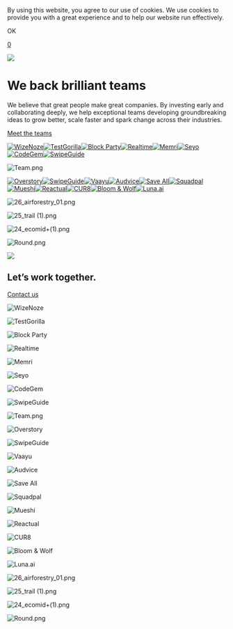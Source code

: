 By using this website, you agree to our use of cookies. We use cookies to provide you with a great experience and to help our website run effectively.

OK

[0](https://www.capitaltvc.com/cart)

![](https://images.squarespace-cdn.com/content/v1/5f73603b0beded6e0786b5be/1603626265023-W6GATM1GPZDVWWT5BI76/Capital+T+homepage+image.jpg?format=2500w)

# We back brilliant teams

We believe that great people make great companies. By investing early and collaborating deeply, we help exceptional teams developing groundbreaking ideas to grow better, scale faster and spark change across their industries.

[Meet the teams](https://www.capitaltvc.com/teams)

[![WizeNoze](https://images.squarespace-cdn.com/content/v1/5f73603b0beded6e0786b5be/16d8745e-5a3f-4166-bb1a-63fac893d9e4/01_wize-noze.png?format=2500w)](https://www.capitaltvc.com/teams/wizenoze)[![TestGorilla](https://images.squarespace-cdn.com/content/v1/5f73603b0beded6e0786b5be/1fcaa1cd-fada-49f1-8e71-674443dde100/02_test-gorillas.png?format=2500w)](https://www.capitaltvc.com/teams/test-gorilla)[![Block Party](https://images.squarespace-cdn.com/content/v1/5f73603b0beded6e0786b5be/338913fc-5c85-4b5e-a2f0-845a02beb661/03_block-party.png?format=2500w)](https://www.capitaltvc.com/teams/block-party)[![Realtime](https://images.squarespace-cdn.com/content/v1/5f73603b0beded6e0786b5be/2af6844b-4cd9-48e2-a6d5-353a873493e8/04_realtime.png?format=2500w)](https://www.capitaltvc.com/teams/realtime)[![Memri](https://images.squarespace-cdn.com/content/v1/5f73603b0beded6e0786b5be/f8aa3bb2-e383-4641-b2dc-b68324bde3f4/05_memri.png?format=2500w)](https://www.capitaltvc.com/teams/memri)[![Seyo](https://images.squarespace-cdn.com/content/v1/5f73603b0beded6e0786b5be/6effaac9-e680-40a6-974e-a4580c7f846f/06_seyo.png?format=2500w)](https://www.capitaltvc.com/teams/seyo)[![CodeGem](https://images.squarespace-cdn.com/content/v1/5f73603b0beded6e0786b5be/09039357-cd49-4d40-a265-066c2b9d3e39/07_codegem.png?format=2500w)](https://www.capitaltvc.com/teams/codegem)[![SwipeGuide](https://images.squarespace-cdn.com/content/v1/5f73603b0beded6e0786b5be/b87ba5ee-02d5-4c35-b741-84dced99c59d/08_swipeguide.png?format=2500w)](https://www.capitaltvc.com/teams/swipeguide)

![Team.png](https://images.squarespace-cdn.com/content/v1/5f73603b0beded6e0786b5be/34bf49b9-6deb-4275-8fb8-61e72cf31766/Team.png?format=2500w)

[![Overstory](https://images.squarespace-cdn.com/content/v1/5f73603b0beded6e0786b5be/14a965a7-d3d2-4b0d-88e2-48eaa052a844/Overstory+team.png?format=2500w)](https://www.capitaltvc.com/teams/overstory)[![SwipeGuide](https://images.squarespace-cdn.com/content/v1/5f73603b0beded6e0786b5be/8f9cb7f0-4c7d-4fd9-aa13-1ad0e4028ddf/08_swipeguide.png?format=2500w)](https://www.capitaltvc.com/teams/swipeguide)[![Vaayu](https://images.squarespace-cdn.com/content/v1/5f73603b0beded6e0786b5be/b1e21d53-a9c0-405f-a4a1-148b99d97379/Picture+new+round.png?format=2500w)](https://www.capitaltvc.com/teams/vaayu)[![Audvice](https://images.squarespace-cdn.com/content/v1/5f73603b0beded6e0786b5be/3197c980-c53b-4a12-abd2-64ef30a5ab1f/Picture+circle.png?format=2500w)](https://www.capitaltvc.com/teams/audvice)[![Save All](https://images.squarespace-cdn.com/content/v1/5f73603b0beded6e0786b5be/153a4e69-cb9b-42c5-a0e7-3ef1ba8994d0/Picture+round.png?format=2500w)](https://www.capitaltvc.com/teams/saveall)[![Squadpal](https://images.squarespace-cdn.com/content/v1/5f73603b0beded6e0786b5be/c9089486-7db8-44c7-ab8d-f1099a29505c/Picture+circle.png?format=2500w)](https://www.capitaltvc.com/teams/squadpal)[![Mueshi](https://images.squarespace-cdn.com/content/v1/5f73603b0beded6e0786b5be/6a91e8fc-6415-4034-887d-4d66fbf59e8a/Mueshi+round.png?format=2500w)](https://www.capitaltvc.com/teams/overstory-7jhjd)[![Reactual](https://images.squarespace-cdn.com/content/v1/5f73603b0beded6e0786b5be/3d287d8e-fbaa-4759-8269-dc7e7fcffb8e/reactual+round.png?format=2500w)](https://www.capitaltvc.com/teams/reactual)[![CUR8](https://images.squarespace-cdn.com/content/v1/5f73603b0beded6e0786b5be/5c9c75bb-2505-45f2-8a47-a4ad7157ac3e/cur8+social+png.png?format=2500w)](https://www.capitaltvc.com/teams/cur8)[![Bloom & Wolf](https://images.squarespace-cdn.com/content/v1/5f73603b0beded6e0786b5be/43700484-7bd9-4077-962f-4d24afbe4d30/22_bloom-wolf.png?format=2500w)](https://www.capitaltvc.com/teams/bloomandwolf)[![Luna.ai](https://images.squarespace-cdn.com/content/v1/5f73603b0beded6e0786b5be/69938fe0-c496-4130-a382-cc3ae11248df/23_luna.png?format=2500w)](https://www.capitaltvc.com/teams/lunaai)

![26_airforestry_01.png](https://images.squarespace-cdn.com/content/v1/5f73603b0beded6e0786b5be/8a96cf5c-c758-4c36-87ac-de6028593892/26_airforestry_01.png?format=2500w)

![25_trail (1).png](https://images.squarespace-cdn.com/content/v1/5f73603b0beded6e0786b5be/866aa535-5e88-47cb-a9a3-f127311c42ff/25_trail+%281%29.png?format=2500w)

![24_ecomid+(1).png](https://images.squarespace-cdn.com/content/v1/5f73603b0beded6e0786b5be/e5de15ef-0a47-49fc-b3d7-fd4302df651c/24_ecomid%2B%281%29.png?format=2500w)

![Round.png](https://images.squarespace-cdn.com/content/v1/5f73603b0beded6e0786b5be/0c5ec421-50be-4a78-aee6-f3e9222328cb/Round.png?format=2500w)

![](https://images.squarespace-cdn.com/content/v1/5f73603b0beded6e0786b5be/1603740878444-A3CCRIWHIQJ6MGK2KXM0/gradient1.png?format=2500w)

## Let’s work together.

[Contact us](https://www.capitaltvc.com/contact)

![WizeNoze](https://images.squarespace-cdn.com/content/v1/5f73603b0beded6e0786b5be/16d8745e-5a3f-4166-bb1a-63fac893d9e4/01_wize-noze.png?format=2500w)

![TestGorilla](https://images.squarespace-cdn.com/content/v1/5f73603b0beded6e0786b5be/1fcaa1cd-fada-49f1-8e71-674443dde100/02_test-gorillas.png?format=2500w)

![Block Party](https://images.squarespace-cdn.com/content/v1/5f73603b0beded6e0786b5be/338913fc-5c85-4b5e-a2f0-845a02beb661/03_block-party.png?format=2500w)

![Realtime](https://images.squarespace-cdn.com/content/v1/5f73603b0beded6e0786b5be/2af6844b-4cd9-48e2-a6d5-353a873493e8/04_realtime.png?format=2500w)

![Memri](https://images.squarespace-cdn.com/content/v1/5f73603b0beded6e0786b5be/f8aa3bb2-e383-4641-b2dc-b68324bde3f4/05_memri.png?format=2500w)

![Seyo](https://images.squarespace-cdn.com/content/v1/5f73603b0beded6e0786b5be/6effaac9-e680-40a6-974e-a4580c7f846f/06_seyo.png?format=2500w)

![CodeGem](https://images.squarespace-cdn.com/content/v1/5f73603b0beded6e0786b5be/09039357-cd49-4d40-a265-066c2b9d3e39/07_codegem.png?format=2500w)

![SwipeGuide](https://images.squarespace-cdn.com/content/v1/5f73603b0beded6e0786b5be/b87ba5ee-02d5-4c35-b741-84dced99c59d/08_swipeguide.png?format=2500w)

![Team.png](https://images.squarespace-cdn.com/content/v1/5f73603b0beded6e0786b5be/34bf49b9-6deb-4275-8fb8-61e72cf31766/Team.png?format=2500w)

![Overstory](https://images.squarespace-cdn.com/content/v1/5f73603b0beded6e0786b5be/14a965a7-d3d2-4b0d-88e2-48eaa052a844/Overstory+team.png?format=2500w)

![SwipeGuide](https://images.squarespace-cdn.com/content/v1/5f73603b0beded6e0786b5be/8f9cb7f0-4c7d-4fd9-aa13-1ad0e4028ddf/08_swipeguide.png?format=2500w)

![Vaayu](https://images.squarespace-cdn.com/content/v1/5f73603b0beded6e0786b5be/b1e21d53-a9c0-405f-a4a1-148b99d97379/Picture+new+round.png?format=2500w)

![Audvice](https://images.squarespace-cdn.com/content/v1/5f73603b0beded6e0786b5be/3197c980-c53b-4a12-abd2-64ef30a5ab1f/Picture+circle.png?format=2500w)

![Save All](https://images.squarespace-cdn.com/content/v1/5f73603b0beded6e0786b5be/153a4e69-cb9b-42c5-a0e7-3ef1ba8994d0/Picture+round.png?format=2500w)

![Squadpal](https://images.squarespace-cdn.com/content/v1/5f73603b0beded6e0786b5be/c9089486-7db8-44c7-ab8d-f1099a29505c/Picture+circle.png?format=2500w)

![Mueshi](https://images.squarespace-cdn.com/content/v1/5f73603b0beded6e0786b5be/6a91e8fc-6415-4034-887d-4d66fbf59e8a/Mueshi+round.png?format=2500w)

![Reactual](https://images.squarespace-cdn.com/content/v1/5f73603b0beded6e0786b5be/3d287d8e-fbaa-4759-8269-dc7e7fcffb8e/reactual+round.png?format=2500w)

![CUR8](https://images.squarespace-cdn.com/content/v1/5f73603b0beded6e0786b5be/5c9c75bb-2505-45f2-8a47-a4ad7157ac3e/cur8+social+png.png?format=2500w)

![Bloom & Wolf](https://images.squarespace-cdn.com/content/v1/5f73603b0beded6e0786b5be/43700484-7bd9-4077-962f-4d24afbe4d30/22_bloom-wolf.png?format=2500w)

![Luna.ai](https://images.squarespace-cdn.com/content/v1/5f73603b0beded6e0786b5be/69938fe0-c496-4130-a382-cc3ae11248df/23_luna.png?format=2500w)

![26_airforestry_01.png](https://images.squarespace-cdn.com/content/v1/5f73603b0beded6e0786b5be/8a96cf5c-c758-4c36-87ac-de6028593892/26_airforestry_01.png?format=2500w)

![25_trail (1).png](https://images.squarespace-cdn.com/content/v1/5f73603b0beded6e0786b5be/866aa535-5e88-47cb-a9a3-f127311c42ff/25_trail+%281%29.png?format=2500w)

![24_ecomid+(1).png](https://images.squarespace-cdn.com/content/v1/5f73603b0beded6e0786b5be/e5de15ef-0a47-49fc-b3d7-fd4302df651c/24_ecomid%2B%281%29.png?format=2500w)

![Round.png](https://images.squarespace-cdn.com/content/v1/5f73603b0beded6e0786b5be/0c5ec421-50be-4a78-aee6-f3e9222328cb/Round.png?format=2500w)